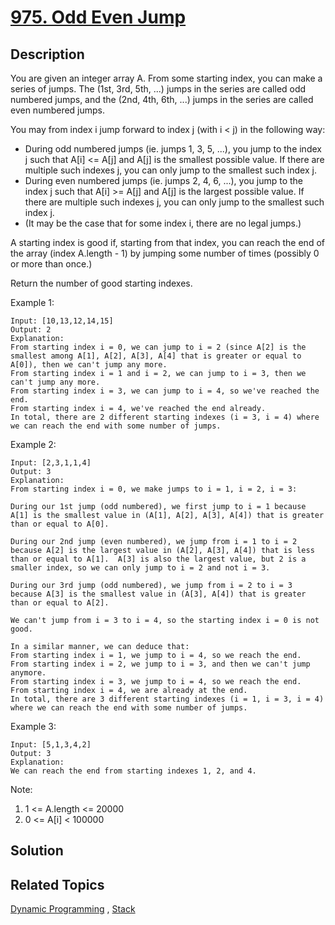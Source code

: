 # [975. Odd Even Jump](https://leetcode.com/problems/odd-even-jump)

## Description

You are given an integer array A.  From some starting index, you can make a series of jumps.  The (1st, 3rd, 5th, ...) jumps in the series are called odd numbered jumps, and the (2nd, 4th, 6th, ...) jumps in the series are called even numbered jumps.

You may from index i jump forward to index j (with i < j) in the following way:

- During odd numbered jumps (ie. jumps 1, 3, 5, ...), you jump to the index j such that A[i] <= A[j] and A[j] is the smallest possible value.  If there are multiple such indexes j, you can only jump to the smallest such index j.
- During even numbered jumps (ie. jumps 2, 4, 6, ...), you jump to the index j such that A[i] >= A[j] and A[j] is the largest possible value.  If there are multiple such indexes j, you can only jump to the smallest such index j.
- (It may be the case that for some index i, there are no legal jumps.)

A starting index is good if, starting from that index, you can reach the end of the array (index A.length - 1) by jumping some number of times (possibly 0 or more than once.)

Return the number of good starting indexes.

Example 1:

```
Input: [10,13,12,14,15]
Output: 2
Explanation: 
From starting index i = 0, we can jump to i = 2 (since A[2] is the smallest among A[1], A[2], A[3], A[4] that is greater or equal to A[0]), then we can't jump any more.
From starting index i = 1 and i = 2, we can jump to i = 3, then we can't jump any more.
From starting index i = 3, we can jump to i = 4, so we've reached the end.
From starting index i = 4, we've reached the end already.
In total, there are 2 different starting indexes (i = 3, i = 4) where we can reach the end with some number of jumps.
```

Example 2:

```
Input: [2,3,1,1,4]
Output: 3
Explanation: 
From starting index i = 0, we make jumps to i = 1, i = 2, i = 3:

During our 1st jump (odd numbered), we first jump to i = 1 because A[1] is the smallest value in (A[1], A[2], A[3], A[4]) that is greater than or equal to A[0].

During our 2nd jump (even numbered), we jump from i = 1 to i = 2 because A[2] is the largest value in (A[2], A[3], A[4]) that is less than or equal to A[1].  A[3] is also the largest value, but 2 is a smaller index, so we can only jump to i = 2 and not i = 3.

During our 3rd jump (odd numbered), we jump from i = 2 to i = 3 because A[3] is the smallest value in (A[3], A[4]) that is greater than or equal to A[2].

We can't jump from i = 3 to i = 4, so the starting index i = 0 is not good.

In a similar manner, we can deduce that:
From starting index i = 1, we jump to i = 4, so we reach the end.
From starting index i = 2, we jump to i = 3, and then we can't jump anymore.
From starting index i = 3, we jump to i = 4, so we reach the end.
From starting index i = 4, we are already at the end.
In total, there are 3 different starting indexes (i = 1, i = 3, i = 4) where we can reach the end with some number of jumps.
```

Example 3:

```
Input: [5,1,3,4,2]
Output: 3
Explanation: 
We can reach the end from starting indexes 1, 2, and 4.
```

Note:

1. 1 <= A.length <= 20000
2. 0 <= A[i] < 100000

## Solution

## Related Topics

[Dynamic Programming](https://leetcode.com/tag/dynamic-programming/) , [Stack](https://leetcode.com/tag/stack/) 

